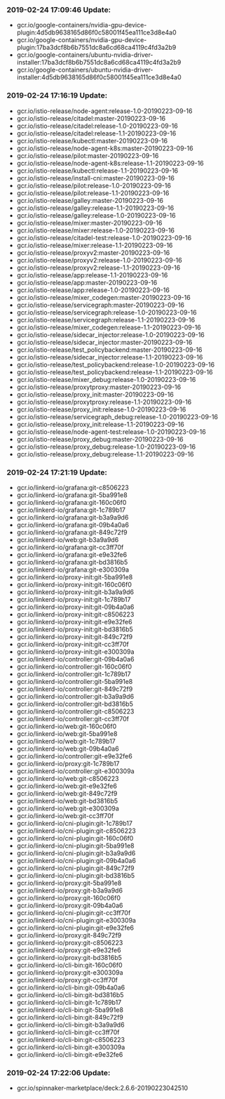 ### 2019-02-24 17:09:46 Update:

- gcr.io/google-containers/nvidia-gpu-device-plugin:4d5db9638165d86f0c58001f45ea111ce3d8e4a0
- gcr.io/google-containers/nvidia-gpu-device-plugin:17ba3dcf8b6b7551dc8a6cd68ca4119c4fd3a2b9
- gcr.io/google-containers/ubuntu-nvidia-driver-installer:17ba3dcf8b6b7551dc8a6cd68ca4119c4fd3a2b9
- gcr.io/google-containers/ubuntu-nvidia-driver-installer:4d5db9638165d86f0c58001f45ea111ce3d8e4a0
### 2019-02-24 17:16:19 Update:

- gcr.io/istio-release/node-agent:release-1.0-20190223-09-16
- gcr.io/istio-release/citadel:master-20190223-09-16
- gcr.io/istio-release/citadel:release-1.0-20190223-09-16
- gcr.io/istio-release/citadel:release-1.1-20190223-09-16
- gcr.io/istio-release/kubectl:master-20190223-09-16
- gcr.io/istio-release/node-agent-k8s:master-20190223-09-16
- gcr.io/istio-release/pilot:master-20190223-09-16
- gcr.io/istio-release/node-agent-k8s:release-1.1-20190223-09-16
- gcr.io/istio-release/kubectl:release-1.1-20190223-09-16
- gcr.io/istio-release/install-cni:master-20190223-09-16
- gcr.io/istio-release/pilot:release-1.0-20190223-09-16
- gcr.io/istio-release/pilot:release-1.1-20190223-09-16
- gcr.io/istio-release/galley:master-20190223-09-16
- gcr.io/istio-release/galley:release-1.1-20190223-09-16
- gcr.io/istio-release/galley:release-1.0-20190223-09-16
- gcr.io/istio-release/mixer:master-20190223-09-16
- gcr.io/istio-release/mixer:release-1.0-20190223-09-16
- gcr.io/istio-release/citadel-test:release-1.0-20190223-09-16
- gcr.io/istio-release/mixer:release-1.1-20190223-09-16
- gcr.io/istio-release/proxyv2:master-20190223-09-16
- gcr.io/istio-release/proxyv2:release-1.0-20190223-09-16
- gcr.io/istio-release/proxyv2:release-1.1-20190223-09-16
- gcr.io/istio-release/app:release-1.1-20190223-09-16
- gcr.io/istio-release/app:master-20190223-09-16
- gcr.io/istio-release/app:release-1.0-20190223-09-16
- gcr.io/istio-release/mixer_codegen:master-20190223-09-16
- gcr.io/istio-release/servicegraph:master-20190223-09-16
- gcr.io/istio-release/servicegraph:release-1.0-20190223-09-16
- gcr.io/istio-release/servicegraph:release-1.1-20190223-09-16
- gcr.io/istio-release/mixer_codegen:release-1.1-20190223-09-16
- gcr.io/istio-release/sidecar_injector:release-1.0-20190223-09-16
- gcr.io/istio-release/sidecar_injector:master-20190223-09-16
- gcr.io/istio-release/test_policybackend:master-20190223-09-16
- gcr.io/istio-release/sidecar_injector:release-1.1-20190223-09-16
- gcr.io/istio-release/test_policybackend:release-1.0-20190223-09-16
- gcr.io/istio-release/test_policybackend:release-1.1-20190223-09-16
- gcr.io/istio-release/mixer_debug:release-1.0-20190223-09-16
- gcr.io/istio-release/proxytproxy:master-20190223-09-16
- gcr.io/istio-release/proxy_init:master-20190223-09-16
- gcr.io/istio-release/proxytproxy:release-1.1-20190223-09-16
- gcr.io/istio-release/proxy_init:release-1.0-20190223-09-16
- gcr.io/istio-release/servicegraph_debug:release-1.0-20190223-09-16
- gcr.io/istio-release/proxy_init:release-1.1-20190223-09-16
- gcr.io/istio-release/node-agent-test:release-1.0-20190223-09-16
- gcr.io/istio-release/proxy_debug:master-20190223-09-16
- gcr.io/istio-release/proxy_debug:release-1.0-20190223-09-16
- gcr.io/istio-release/proxy_debug:release-1.1-20190223-09-16
### 2019-02-24 17:21:19 Update:

- gcr.io/linkerd-io/grafana:git-c8506223
- gcr.io/linkerd-io/grafana:git-5ba991e8
- gcr.io/linkerd-io/grafana:git-160c06f0
- gcr.io/linkerd-io/grafana:git-1c789b17
- gcr.io/linkerd-io/grafana:git-b3a9a9d6
- gcr.io/linkerd-io/grafana:git-09b4a0a6
- gcr.io/linkerd-io/grafana:git-849c72f9
- gcr.io/linkerd-io/web:git-b3a9a9d6
- gcr.io/linkerd-io/grafana:git-cc3ff70f
- gcr.io/linkerd-io/grafana:git-e9e32fe6
- gcr.io/linkerd-io/grafana:git-bd3816b5
- gcr.io/linkerd-io/grafana:git-e300309a
- gcr.io/linkerd-io/proxy-init:git-5ba991e8
- gcr.io/linkerd-io/proxy-init:git-160c06f0
- gcr.io/linkerd-io/proxy-init:git-b3a9a9d6
- gcr.io/linkerd-io/proxy-init:git-1c789b17
- gcr.io/linkerd-io/proxy-init:git-09b4a0a6
- gcr.io/linkerd-io/proxy-init:git-c8506223
- gcr.io/linkerd-io/proxy-init:git-e9e32fe6
- gcr.io/linkerd-io/proxy-init:git-bd3816b5
- gcr.io/linkerd-io/proxy-init:git-849c72f9
- gcr.io/linkerd-io/proxy-init:git-cc3ff70f
- gcr.io/linkerd-io/proxy-init:git-e300309a
- gcr.io/linkerd-io/controller:git-09b4a0a6
- gcr.io/linkerd-io/controller:git-160c06f0
- gcr.io/linkerd-io/controller:git-1c789b17
- gcr.io/linkerd-io/controller:git-5ba991e8
- gcr.io/linkerd-io/controller:git-849c72f9
- gcr.io/linkerd-io/controller:git-b3a9a9d6
- gcr.io/linkerd-io/controller:git-bd3816b5
- gcr.io/linkerd-io/controller:git-c8506223
- gcr.io/linkerd-io/controller:git-cc3ff70f
- gcr.io/linkerd-io/web:git-160c06f0
- gcr.io/linkerd-io/web:git-5ba991e8
- gcr.io/linkerd-io/web:git-1c789b17
- gcr.io/linkerd-io/web:git-09b4a0a6
- gcr.io/linkerd-io/controller:git-e9e32fe6
- gcr.io/linkerd-io/proxy:git-1c789b17
- gcr.io/linkerd-io/controller:git-e300309a
- gcr.io/linkerd-io/web:git-c8506223
- gcr.io/linkerd-io/web:git-e9e32fe6
- gcr.io/linkerd-io/web:git-849c72f9
- gcr.io/linkerd-io/web:git-bd3816b5
- gcr.io/linkerd-io/web:git-e300309a
- gcr.io/linkerd-io/web:git-cc3ff70f
- gcr.io/linkerd-io/cni-plugin:git-1c789b17
- gcr.io/linkerd-io/cni-plugin:git-c8506223
- gcr.io/linkerd-io/cni-plugin:git-160c06f0
- gcr.io/linkerd-io/cni-plugin:git-5ba991e8
- gcr.io/linkerd-io/cni-plugin:git-b3a9a9d6
- gcr.io/linkerd-io/cni-plugin:git-09b4a0a6
- gcr.io/linkerd-io/cni-plugin:git-849c72f9
- gcr.io/linkerd-io/cni-plugin:git-bd3816b5
- gcr.io/linkerd-io/proxy:git-5ba991e8
- gcr.io/linkerd-io/proxy:git-b3a9a9d6
- gcr.io/linkerd-io/proxy:git-160c06f0
- gcr.io/linkerd-io/proxy:git-09b4a0a6
- gcr.io/linkerd-io/cni-plugin:git-cc3ff70f
- gcr.io/linkerd-io/cni-plugin:git-e300309a
- gcr.io/linkerd-io/cni-plugin:git-e9e32fe6
- gcr.io/linkerd-io/proxy:git-849c72f9
- gcr.io/linkerd-io/proxy:git-c8506223
- gcr.io/linkerd-io/proxy:git-e9e32fe6
- gcr.io/linkerd-io/proxy:git-bd3816b5
- gcr.io/linkerd-io/cli-bin:git-160c06f0
- gcr.io/linkerd-io/proxy:git-e300309a
- gcr.io/linkerd-io/proxy:git-cc3ff70f
- gcr.io/linkerd-io/cli-bin:git-09b4a0a6
- gcr.io/linkerd-io/cli-bin:git-bd3816b5
- gcr.io/linkerd-io/cli-bin:git-1c789b17
- gcr.io/linkerd-io/cli-bin:git-5ba991e8
- gcr.io/linkerd-io/cli-bin:git-849c72f9
- gcr.io/linkerd-io/cli-bin:git-b3a9a9d6
- gcr.io/linkerd-io/cli-bin:git-cc3ff70f
- gcr.io/linkerd-io/cli-bin:git-c8506223
- gcr.io/linkerd-io/cli-bin:git-e300309a
- gcr.io/linkerd-io/cli-bin:git-e9e32fe6
### 2019-02-24 17:22:06 Update:

- gcr.io/spinnaker-marketplace/deck:2.6.6-20190223042510
